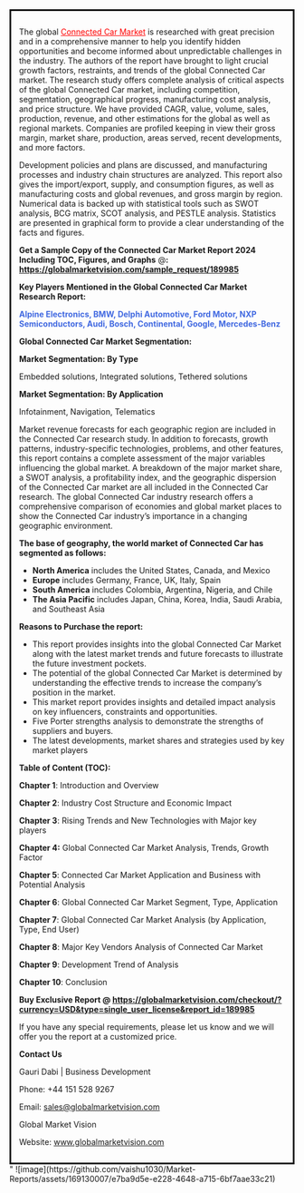 <div style='border: 3px solid black; padding: 1em;'>

The global <a style='color: #ff0000;' href='https://globalmarketvision.com/reports/global-connected-car-market/189985'>Connected Car Market</a> is researched with great precision and in a comprehensive manner to help you identify hidden opportunities and become informed about unpredictable challenges in the industry. The authors of the report have brought to light crucial growth factors, restraints, and trends of the global Connected Car market. The research study offers complete analysis of critical aspects of the global Connected Car market, including competition, segmentation, geographical progress, manufacturing cost analysis, and price structure. We have provided CAGR, value, volume, sales, production, revenue, and other estimations for the global as well as regional markets. Companies are profiled keeping in view their gross margin, market share, production, areas served, recent developments, and more factors.

Development policies and plans are discussed, and manufacturing processes and industry chain structures are analyzed. This report also gives the import/export, supply, and consumption figures, as well as manufacturing costs and global revenues, and gross margin by region. Numerical data is backed up with statistical tools such as SWOT analysis, BCG matrix, SCOT analysis, and PESTLE analysis. Statistics are presented in graphical form to provide a clear understanding of the facts and figures.

<strong>Get a Sample Copy of the Connected Car Market Report 2024 Including TOC, Figures, and Graphs</strong> @<strong>:</strong><strong> <a style='color: #ff0000;' href='https://globalmarketvision.com/sample_request/189985?utm_source=linkedinPulse&utm_medium=Vaishnvi&utm_campaign=Vaishnvi'><strong>https://globalmarketvision.com/sample_request/189985</strong></a></strong>

<strong>Key Players Mentioned in the Global Connected Car Market Research Report:</strong>

<strong style='color: #4169e1;'>Alpine Electronics, BMW, Delphi Automotive, Ford Motor, NXP Semiconductors, Audi, Bosch, Continental, Google, Mercedes-Benz</strong>

<strong>Global Connected Car Market Segmentation:</strong>

<strong>Market Segmentation: By Type</strong>

Embedded solutions, Integrated solutions, Tethered solutions

<strong>Market Segmentation: By Application</strong>

Infotainment, Navigation, Telematics

Market revenue forecasts for each geographic region are included in the Connected Car research study. In addition to forecasts, growth patterns, industry-specific technologies, problems, and other features, this report contains a complete assessment of the major variables influencing the global market. A breakdown of the major market share, a SWOT analysis, a profitability index, and the geographic dispersion of the Connected Car market are all included in the Connected Car research. The global Connected Car industry research offers a comprehensive comparison of economies and global market places to show the Connected Car industry’s importance in a changing geographic environment.

<strong>The base of geography, the world market of Connected Car has segmented as follows:</strong>
<ul>
  <li><strong>North America</strong> includes the United States, Canada, and Mexico</li>
  <li><strong>Europe</strong> includes Germany, France, UK, Italy, Spain</li>
  <li><strong>South America</strong> includes Colombia, Argentina, Nigeria, and Chile</li>
  <li><strong>The Asia Pacific</strong> includes Japan, China, Korea, India, Saudi Arabia, and Southeast Asia</li>
</ul>
<strong>Reasons to Purchase the report:</strong>
<ul>
  <li>This report provides insights into the global Connected Car Market along with the latest market trends and future forecasts to illustrate the future investment pockets.</li>
  <li>The potential of the global Connected Car Market is determined by understanding the effective trends to increase the company’s position in the market.</li>
  <li>This market report provides insights and detailed impact analysis on key influencers, constraints and opportunities.</li>
  <li>Five Porter strengths analysis to demonstrate the strengths of suppliers and buyers.</li>
  <li>The latest developments, market shares and strategies used by key market players</li>
</ul>
<strong>Table of Content (TOC): </strong>

<strong>Chapter 1</strong>: Introduction and Overview

<strong>Chapter 2</strong>: Industry Cost Structure and Economic Impact

<strong>Chapter 3</strong>: Rising Trends and New Technologies with Major key players

<strong>Chapter 4:</strong> Global Connected Car Market Analysis, Trends, Growth Factor

<strong>Chapter 5</strong>: Connected Car Market Application and Business with Potential Analysis

<strong>Chapter 6</strong>: Global Connected Car Market Segment, Type, Application

<strong>Chapter 7</strong>: Global Connected Car Market Analysis (by Application, Type, End User)

<strong>Chapter 8</strong>: Major Key Vendors Analysis of Connected Car Market

<strong>Chapter 9</strong>: Development Trend of Analysis

<strong>Chapter 10</strong>: Conclusion

<strong>Buy Exclusive Report @</strong><strong> <strong><a style='color: #ff0000;' href='https://globalmarketvision.com/checkout/?currency=USD&type=single_user_license&report_id=189985?utm_source=linkedinPulse&utm_medium=Vaishnvi&utm_campaign=Vaishnvi'>https://globalmarketvision.com/checkout/?currency=USD&type=single_user_license&report_id=189985</a></strong>
</strong>

If you have any special requirements, please let us know and we will offer you the report at a customized price.

<strong>Contact Us</strong>

Gauri Dabi | Business Development

Phone: +44 151 528 9267

Email: <a href='mailto:sales@globalmarketvision.com'>sales@globalmarketvision.com</a>

Global Market Vision

Website: <a href='http://www.globalmarketvision.com/'>www.globalmarketvision.com</a>

</div>"
![image](https://github.com/vaishu1030/Market-Reports/assets/169130007/e7ba9d5e-e228-4648-a715-6bf7aae33c21)
